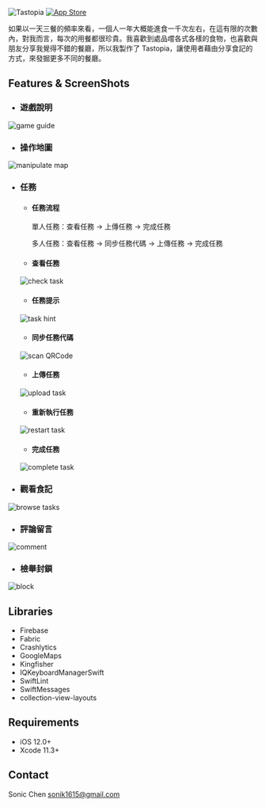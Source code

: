 ![Tastopia](https://github.com/BACTERIAFISH/Tastopia/blob/develop/ReadmeResource/Image_Tastopia_Title.png)
[![App Store](https://github.com/BACTERIAFISH/Tastopia/blob/develop/ReadmeResource/Download_on_the_App_Store_Badge_ES_RGB_blk_100217.svg)](https://apps.apple.com/us/app/tastopia/id1500730668)

如果以一天三餐的頻率來看，一個人一年大概能進食一千次左右，在這有限的次數內，對我而言，每次的用餐都很珍貴。我喜歡到處品嚐各式各樣的食物，也喜歡與朋友分享我覺得不錯的餐廳，所以我製作了 Tastopia，讓使用者藉由分享食記的方式，來發掘更多不同的餐廳。

## Features & ScreenShots

* ### 遊戲說明

![game guide](https://github.com/BACTERIAFISH/Tastopia/blob/read_me/ReadmeResource/video_gameGuide.gif)

* ### 操作地圖

![manipulate map](https://github.com/BACTERIAFISH/Tastopia/blob/read_me/ReadmeResource/video_map.gif)

* ### 任務

  * #### 任務流程

    單人任務：查看任務 -> 上傳任務 -> 完成任務

    多人任務：查看任務 -> 同步任務代碼 -> 上傳任務 -> 完成任務

  * #### 查看任務
  
  ![check task](https://github.com/BACTERIAFISH/Tastopia/blob/read_me/ReadmeResource/video_checkTask.gif)
  
  * #### 任務提示
  
  ![task hint](https://github.com/BACTERIAFISH/Tastopia/blob/read_me/ReadmeResource/video_hint.gif)
  
  * #### 同步任務代碼
  
  ![scan QRCode](https://github.com/BACTERIAFISH/Tastopia/blob/read_me/ReadmeResource/video_qrcode.gif)
  
  * #### 上傳任務
  
  ![upload task](https://github.com/BACTERIAFISH/Tastopia/blob/read_me/ReadmeResource/video_uploadTask.gif)
  
  * #### 重新執行任務
  
  ![restart task](https://github.com/BACTERIAFISH/Tastopia/blob/read_me/ReadmeResource/video_restartTask.gif)
  
  * #### 完成任務
  
  ![complete task](https://github.com/BACTERIAFISH/Tastopia/blob/read_me/ReadmeResource/video_completeTask.gif)
  
* ### 觀看食記

![browse tasks](https://github.com/BACTERIAFISH/Tastopia/blob/read_me/ReadmeResource/video_browseTask.gif)

* ### 評論留言

![comment](https://github.com/BACTERIAFISH/Tastopia/blob/read_me/ReadmeResource/video_comment.gif)

* ### 檢舉封鎖

![block](https://github.com/BACTERIAFISH/Tastopia/blob/read_me/ReadmeResource/video_block.gif)

## Libraries

* Firebase
* Fabric
* Crashlytics
* GoogleMaps
* Kingfisher
* IQKeyboardManagerSwift
* SwiftLint
* SwiftMessages
* collection-view-layouts

## Requirements

* iOS 12.0+
* Xcode 11.3+

## Contact

Sonic Chen <sonik1615@gmail.com>
